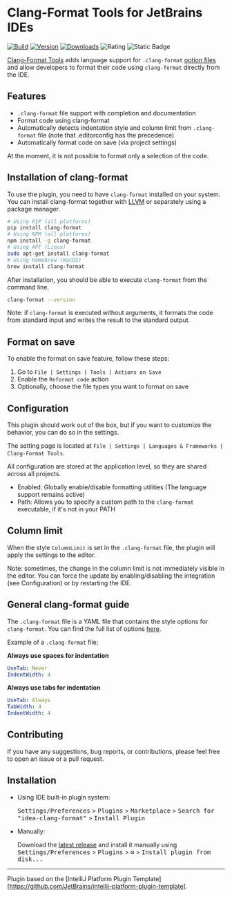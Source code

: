 # Clang-Format Tools for JetBrains IDEs

[![Build](https://github.com/aarcangeli/idea-clang-format/actions/workflows/build.yml/badge.svg?branch=main)](https://github.com/aarcangeli/idea-clang-format/actions/workflows/build.yml)
[![Version](https://img.shields.io/jetbrains/plugin/v/20785-clang-format-tools.svg)](https://plugins.jetbrains.com/plugin/20785-clang-format-tools)
[![Downloads](https://img.shields.io/jetbrains/plugin/d/20785-clang-format-tools.svg)](https://plugins.jetbrains.com/plugin/20785-clang-format-tools)
![Rating](https://img.shields.io/jetbrains/plugin/r/rating/20785-clang-format-tools)
![Static Badge](https://img.shields.io/badge/Get%20from%20Marketplace-blue?link=https%3A%2F%2Fplugins.jetbrains.com%2Fplugin%2F20785-clang-format-tools)


<!-- Plugin description -->

[Clang-Format Tools](https://plugins.jetbrains.com/plugin/20785-clang-format-tools/edit) adds language support for
`.clang-format` [option files](https://clang.llvm.org/docs/ClangFormatStyleOptions.html) and allow developers to format their code using
`clang-format` directly from the IDE.

## Features

- `.clang-format` file support with completion and documentation
- Format code using clang-format
- Automatically detects indentation style and column limit from `.clang-format` file (note that .editorconfig has the precedence)
- Automatically format code on save (via project settings)

At the moment, it is not possible to format only a selection of the code.

## Installation of clang-format

To use the plugin, you need to have `clang-format` installed on your system.
You can install clang-format together with [LLVM](https://github.com/llvm/llvm-project/releases) or separately using a package manager.

```bash
# Using PIP (all platforms)
pip install clang-format
# Using NPM (all platforms)
npm install -g clang-format
# Using APT (Linux)
sudo apt-get install clang-format
# Using Homebrew (macOS)
brew install clang-format
```

After installation, you should be able to execute `clang-format` from the command line.

```bash
clang-format --version
```

Note: if `clang-format` is executed without arguments, it formats the code from standard input
and writes the result to the standard output.

## Format on save

To enable the format on save feature, follow these steps:

1. Go to `File | Settings | Tools | Actions on Save`
2. Enable the `Reformat code` action
3. Optionally, choose the file types you want to format on save

## Configuration

This plugin should work out of the box, but if you want to customize the behavior, you can do so in the settings.

The setting page is located at `File | Settings | Languages & Frameworks | Clang-Format Tools`.

All configuration are stored at the application level, so they are shared across all projects.

- Enabled: Globally enable/disable formatting utilities (The language support remains active)
- Path: Allows you to specify a custom path to the `clang-format` executable, if it's not in your PATH

## Column limit

When the style `ColumnLimit` is set in the `.clang-format` file, the plugin will apply the settings to the editor.

Note: sometimes, the change in the column limit is not immediately visible in the editor.
You can force the update by enabling/disabling the integration (see Configuration) or by restarting the IDE.

## General clang-format guide

The `.clang-format` file is a YAML file that contains the style options for `clang-format`.
You can find the full list of options [here](https://clang.llvm.org/docs/ClangFormatStyleOptions.html).

Example of a `.clang-format` file:

**Always use spaces for indentation**

```yaml
UseTab: Never
IndentWidth: 4
```

**Always use tabs for indentation**

```yaml
UseTab: Always
TabWidth: 4
IndentWidth: 4
```

## Contributing

If you have any suggestions, bug reports, or contributions, please feel free to open an issue or a pull request.

<!-- Plugin description end -->

## Installation

- Using IDE built-in plugin system:

  <kbd>Settings/Preferences</kbd> > <kbd>Plugins</kbd> > <kbd>Marketplace</kbd> > <kbd>Search for "idea-clang-format"</kbd> >
  <kbd>Install Plugin</kbd>

- Manually:

  Download the [latest release](https://github.com/aarcangeli/idea-clang-format/releases/latest) and install it manually using
  <kbd>Settings/Preferences</kbd> > <kbd>Plugins</kbd> > <kbd>⚙️</kbd> > <kbd>Install plugin from disk...</kbd>

---
Plugin based on the [IntelliJ Platform Plugin Template][https://github.com/JetBrains/intellij-platform-plugin-template].
